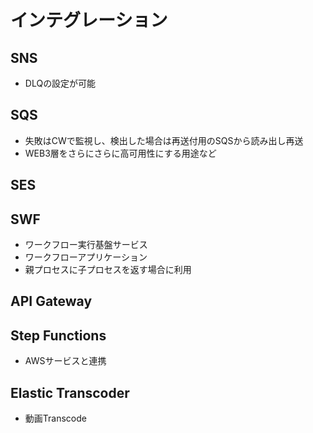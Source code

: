 # インテグレーション

## SNS

- DLQの設定が可能

## SQS

- 失敗はCWで監視し、検出した場合は再送付用のSQSから読み出し再送
- WEB3層をさらにさらに高可用性にする用途など

## SES

## SWF

- ワークフロー実行基盤サービス
- ワークフローアプリケーション
- 親プロセスに子プロセスを返す場合に利用

## API Gateway

## Step Functions

- AWSサービスと連携

## Elastic Transcoder

- 動画Transcode
